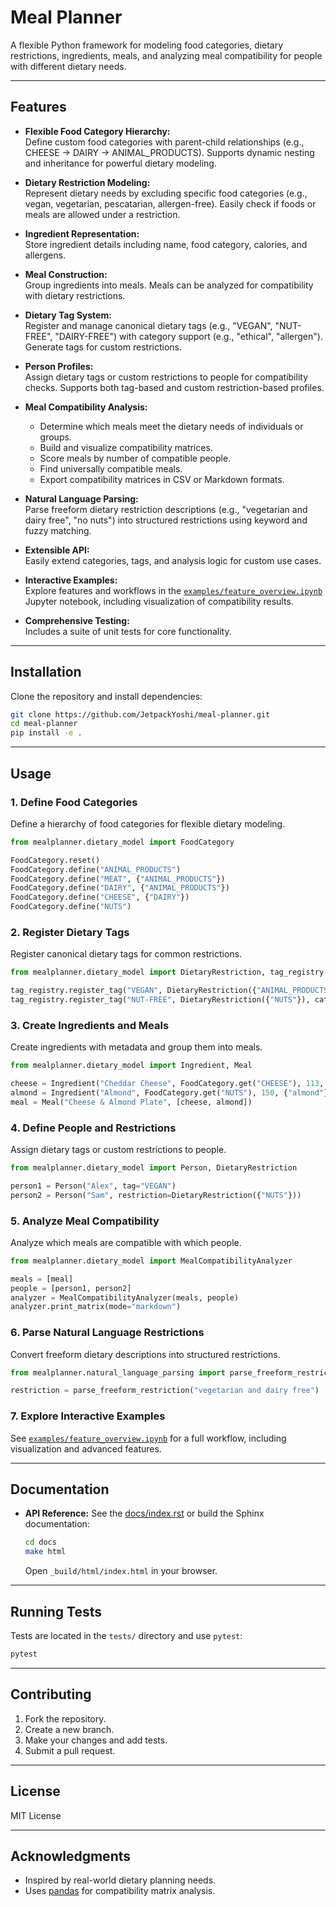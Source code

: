# Meal Planner

A flexible Python framework for modeling food categories, dietary restrictions, ingredients, meals, and analyzing meal compatibility for people with different dietary needs.

---

## Features

- **Flexible Food Category Hierarchy:**  
  Define custom food categories with parent-child relationships (e.g., CHEESE → DAIRY → ANIMAL_PRODUCTS). Supports dynamic nesting and inheritance for powerful dietary modeling.

- **Dietary Restriction Modeling:**  
  Represent dietary needs by excluding specific food categories (e.g., vegan, vegetarian, pescatarian, allergen-free). Easily check if foods or meals are allowed under a restriction.

- **Ingredient Representation:**  
  Store ingredient details including name, food category, calories, and allergens.

- **Meal Construction:**  
  Group ingredients into meals. Meals can be analyzed for compatibility with dietary restrictions.

- **Dietary Tag System:**  
  Register and manage canonical dietary tags (e.g., "VEGAN", "NUT-FREE", "DAIRY-FREE") with category support (e.g., "ethical", "allergen"). Generate tags for custom restrictions.

- **Person Profiles:**  
  Assign dietary tags or custom restrictions to people for compatibility checks. Supports both tag-based and custom restriction-based profiles.

- **Meal Compatibility Analysis:**  
  - Determine which meals meet the dietary needs of individuals or groups.
  - Build and visualize compatibility matrices.
  - Score meals by number of compatible people.
  - Find universally compatible meals.
  - Export compatibility matrices in CSV or Markdown formats.

- **Natural Language Parsing:**  
  Parse freeform dietary restriction descriptions (e.g., "vegetarian and dairy free", "no nuts") into structured restrictions using keyword and fuzzy matching.

- **Extensible API:**  
  Easily extend categories, tags, and analysis logic for custom use cases.

- **Interactive Examples:**  
  Explore features and workflows in the [`examples/feature_overview.ipynb`](examples/feature_overview.ipynb) Jupyter notebook, including visualization of compatibility results.

- **Comprehensive Testing:**  
  Includes a suite of unit tests for core functionality.

---

## Installation

Clone the repository and install dependencies:

```bash
git clone https://github.com/JetpackYoshi/meal-planner.git
cd meal-planner
pip install -e .
```

---

## Usage

### 1. Define Food Categories

Define a hierarchy of food categories for flexible dietary modeling.

```python
from mealplanner.dietary_model import FoodCategory

FoodCategory.reset()
FoodCategory.define("ANIMAL_PRODUCTS")
FoodCategory.define("MEAT", {"ANIMAL_PRODUCTS"})
FoodCategory.define("DAIRY", {"ANIMAL_PRODUCTS"})
FoodCategory.define("CHEESE", {"DAIRY"})
FoodCategory.define("NUTS")
```

### 2. Register Dietary Tags

Register canonical dietary tags for common restrictions.

```python
from mealplanner.dietary_model import DietaryRestriction, tag_registry

tag_registry.register_tag("VEGAN", DietaryRestriction({"ANIMAL_PRODUCTS"}), category="ethical")
tag_registry.register_tag("NUT-FREE", DietaryRestriction({"NUTS"}), category="allergen")
```

### 3. Create Ingredients and Meals

Create ingredients with metadata and group them into meals.

```python
from mealplanner.dietary_model import Ingredient, Meal

cheese = Ingredient("Cheddar Cheese", FoodCategory.get("CHEESE"), 113, {"milk"})
almond = Ingredient("Almond", FoodCategory.get("NUTS"), 150, {"almond"})
meal = Meal("Cheese & Almond Plate", [cheese, almond])
```

### 4. Define People and Restrictions

Assign dietary tags or custom restrictions to people.

```python
from mealplanner.dietary_model import Person, DietaryRestriction

person1 = Person("Alex", tag="VEGAN")
person2 = Person("Sam", restriction=DietaryRestriction({"NUTS"}))
```

### 5. Analyze Meal Compatibility

Analyze which meals are compatible with which people.

```python
from mealplanner.dietary_model import MealCompatibilityAnalyzer

meals = [meal]
people = [person1, person2]
analyzer = MealCompatibilityAnalyzer(meals, people)
analyzer.print_matrix(mode="markdown")
```

### 6. Parse Natural Language Restrictions

Convert freeform dietary descriptions into structured restrictions.

```python
from mealplanner.natural_language_parsing import parse_freeform_restriction

restriction = parse_freeform_restriction("vegetarian and dairy free")
```

### 7. Explore Interactive Examples

See [`examples/feature_overview.ipynb`](examples/feature_overview.ipynb) for a full workflow, including visualization and advanced features.

---

## Documentation

- **API Reference:** See the [docs/index.rst](docs/index.rst) or build the Sphinx documentation:
  ```bash
  cd docs
  make html
  ```
  Open `_build/html/index.html` in your browser.

---

## Running Tests

Tests are located in the `tests/` directory and use `pytest`:

```bash
pytest
```

---

## Contributing

1. Fork the repository.
2. Create a new branch.
3. Make your changes and add tests.
4. Submit a pull request.

---

## License

MIT License

---

## Acknowledgments

- Inspired by real-world dietary planning needs.
- Uses [pandas](https://pandas.pydata.org/) for compatibility matrix analysis.